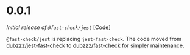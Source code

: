 # 0.0.1

_Initial release of `@fast-check/jest`_
[[Code](https://github.com/dubzzz/fast-check/tree/jest%2Fv0.0.1)]

`@fast-check/jest` is replacing `jest-fast-check`. The code moved from [dubzzz/jest-fast-check](https://github.com/dubzzz/jest-fast-check/) to [dubzzz/fast-check](https://github.com/dubzzz/fast-check/) for simpler maintenance.
